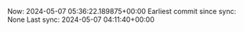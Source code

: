 Now: 2024-05-07 05:36:22.189875+00:00 Earliest commit since sync: None Last sync: 2024-05-07 04:11:40+00:00
